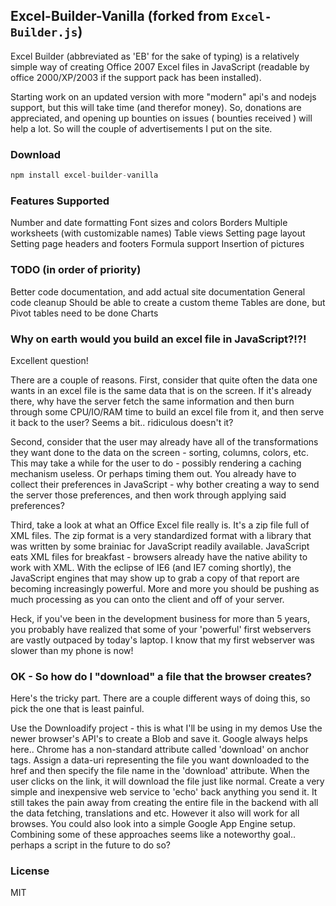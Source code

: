 ## Excel-Builder-Vanilla (forked from `Excel-Builder.js`)

Excel Builder (abbreviated as 'EB' for the sake of typing) is a relatively simple way of creating Office 2007 Excel files in JavaScript (readable by office 2000/XP/2003 if the support pack has been installed).

Starting work on an updated version with more "modern" api's and nodejs support, but this will take time (and therefor money). So, donations are appreciated, and opening up bounties on issues ( bounties received ) will help a lot. So will the couple of advertisements I put on the site.

### Download

```ts
npm install excel-builder-vanilla
```

### Features Supported

Number and date formatting
Font sizes and colors
Borders
Multiple worksheets (with customizable names)
Table views
Setting page layout
Setting page headers and footers
Formula support
Insertion of pictures

### TODO (in order of priority)

Better code documentation, and add actual site documentation
General code cleanup
Should be able to create a custom theme
Tables are done, but Pivot tables need to be done
Charts

### Why on earth would you build an excel file in JavaScript?!?!

Excellent question!

There are a couple of reasons. First, consider that quite often the data one wants in an excel file is the same data that is on the screen. If it's already there, why have the server fetch the same information and then burn through some CPU/IO/RAM time to build an excel file from it, and then serve it back to the user? Seems a bit.. ridiculous doesn't it?

Second, consider that the user may already have all of the transformations they want done to the data on the screen - sorting, columns, colors, etc. This may take a while for the user to do - possibly rendering a caching mechanism useless. Or perhaps timing them out. You already have to collect their preferences in JavaScript - why bother creating a way to send the server those preferences, and then work through applying said preferences?

Third, take a look at what an Office Excel file really is. It's a zip file full of XML files. The zip format is a very standardized format with a library that was written by some brainiac for JavaScript readily available. JavaScript eats XML files for breakfast - browsers already have the native ability to work with XML. With the eclipse of IE6 (and IE7 coming shortly), the JavaScript engines that may show up to grab a copy of that report are becoming increasingly powerful. More and more you should be pushing as much processing as you can onto the client and off of your server.

Heck, if you've been in the development business for more than 5 years, you probably have realized that some of your 'powerful' first webservers are vastly outpaced by today's laptop. I know that my first webserver was slower than my phone is now!

### OK - So how do I "download" a file that the browser creates?

Here's the tricky part. There are a couple different ways of doing this, so pick the one that is least painful.

Use the Downloadify project - this is what I'll be using in my demos
Use the newer browser's API's to create a Blob and save it. Google always helps here..
Chrome has a non-standard attribute called 'download' on anchor tags. Assign a data-uri representing the file you want downloaded to the href and then specify the file name in the 'download' attribute. When the user clicks on the link, it will download the file just like normal.
Create a very simple and inexpensive web service to 'echo' back anything you send it. It still takes the pain away from creating the entire file in the backend with all the data fetching, translations and etc. However it also will work for all browses. You could also look into a simple Google App Engine setup.
Combining some of these approaches seems like a noteworthy goal.. perhaps a script in the future to do so?

### License

MIT
